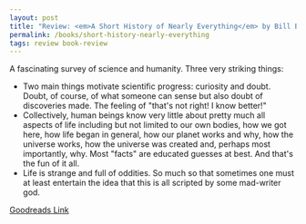```yaml
---
layout: post
title: "Review: <em>A Short History of Nearly Everything</em> by Bill Bryson"
permalink: /books/short-history-nearly-everything
tags: review book-review
---
```


A fascinating survey of science and humanity. Three very striking things:

- Two main things motivate scientific progress: curiosity and doubt. Doubt, of course, of what someone can sense but also doubt of discoveries made. The feeling of "that's not right! I know better!"
- Collectively, human beings know very little about pretty much all aspects of life including but not limited to our own bodies, how we got here, how life began in general, how our planet works and why, how the universe works, how the universe was created and, perhaps most importantly, why. Most "facts" are educated guesses at best. And that's the fun of it all.
- Life is strange and full of oddities. So much so that sometimes one must at least entertain the idea that this is all scripted by some mad-writer god.

[Goodreads Link](https://www.goodreads.com/book/show/21.A_Short_History_of_Nearly_Everything)